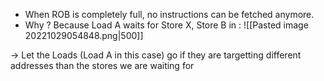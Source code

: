 - When ROB is completely full, no instructions can be fetched anymore.
- Why ? Because Load A waits for Store X, Store B in :
![[Pasted image 20221029054848.png|500]]

-> Let the Loads (Load A in this case) go if they are targetting different addresses than the stores we are waiting for